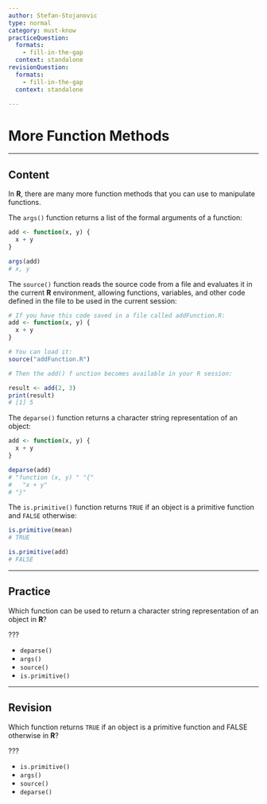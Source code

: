 ```yaml
---
author: Stefan-Stojanovic
type: normal
category: must-know
practiceQuestion:
  formats:
    - fill-in-the-gap
  context: standalone
revisionQuestion:
  formats:
    - fill-in-the-gap
  context: standalone

---
```


# More Function Methods

---

## Content

In **R**, there are many more function methods that you can use to manipulate functions.

The `args()` function returns a list of the formal arguments of a function:
```r
add <- function(x, y) {
  x + y
}

args(add)
# x, y
```

The `source()` function reads the source code from a file and evaluates it in the current **R** environment, allowing functions, variables, and other code defined in the file to be used in the current session:
```r
# If you have this code saved in a file called addFunction.R:
add <- function(x, y) {
  x + y
}

# You can load it:
source("addFunction.R")

# Then the add() f unction becomes available in your R session:

result <- add(2, 3)
print(result)
# [1] 5
```

The `deparse()` function returns a character string representation of an object:
```r
add <- function(x, y) {
  x + y
}

deparse(add)
# "function (x, y) " "{"
#   "x + y"
# "}"
```

The `is.primitive()` function returns `TRUE` if an object is a primitive function and `FALSE` otherwise:
```r
is.primitive(mean)
# TRUE

is.primitive(add)
# FALSE
```

---
## Practice

Which function can be used to return a character string representation of an object in **R**?

???

- `deparse()`
- `args()`
- `source()`
- `is.primitive()`

---
## Revision

Which function returns `TRUE` if an object is a primitive function and FALSE otherwise in **R**?

???

- `is.primitive()`
- `args()`
- `source()`
- `deparse()`
